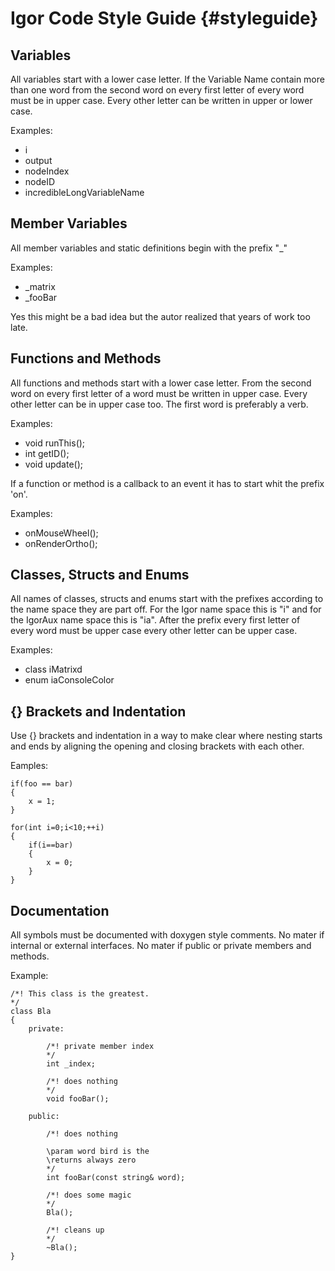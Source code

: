 Igor Code Style Guide                       {#styleguide}
=====================

Variables
---------
All variables start with a lower case letter.
If the Variable Name contain more than one word from the second word on every first letter of every word must be in upper case. Every other letter can be written in upper or lower case.

Examples:
- i
- output
- nodeIndex
- nodeID
- incredibleLongVariableName

Member Variables
----------------
All member variables and static definitions begin with the prefix "_"

Examples:
- _matrix
- _fooBar

Yes this might be a bad idea but the autor realized that years of work too late.

Functions and Methods
---------------------
All functions and methods start with a lower case letter. From the second word on every first letter of a word must be written in upper case. Every other letter can be in upper case too.
The first word is preferably a verb.

Examples:
- void runThis();
- int getID();
- void update();

If a function or method is a callback to an event it has to start whit the prefix 'on'.

Examples:
- onMouseWheel();
- onRenderOrtho();

Classes, Structs and Enums
--------------------------
All names of classes, structs and enums start with the prefixes according to the name space they are part off.
For the Igor name space this is "i" and for the IgorAux name space this is "ia".
After the prefix every first letter of every word must be upper case every other letter can be upper case.

Examples:
- class iMatrixd
- enum iaConsoleColor

{} Brackets and Indentation
---------------------------
Use {} brackets and indentation in a way to make clear where nesting starts and ends by aligning the 
opening and closing brackets with each other.

Eamples:

	if(foo == bar)
	{
		x = 1;
	}

	for(int i=0;i<10;++i)
	{
		if(i==bar)
		{
			x = 0;
		}
	}

Documentation
-------------

All symbols must be documented with doxygen style comments. No mater if internal or external interfaces. 
No mater if public or private members and methods.

Example:

	/*! This class is the greatest.
	*/
	class Bla
	{
		private:
		
			/*! private member index
            */
			int _index;
			
			/*! does nothing
			*/
			void fooBar();
		
		public:

			/*! does nothing
			
			\param word bird is the
			\returns always zero
			*/
			int fooBar(const string& word);

			/*! does some magic
			*/
			Bla();
			
			/*! cleans up
			*/
			~Bla();
	}